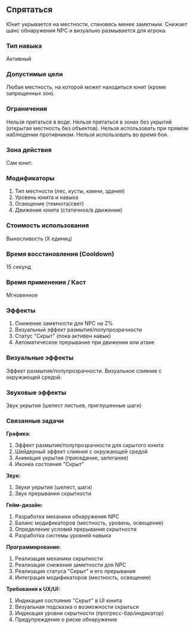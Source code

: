## Спрятаться

Юнит укрывается на местности, становясь менее заметным. Снижает шанс обнаружения NPC и визуально размывается для игрока.

### Тип навыка
Активный

### Допустимые цели
Любая местность, на которой может находиться юнит (кроме запрещенных зон).

### Ограничения
Нельзя прятаться в воде. Нельзя прятаться в зонах без укрытий (открытая местность без объектов). Нельзя использовать при прямом наблюдении противником. Нельзя использовать во время боя.

### Зона действия
Сам юнит.

### Модификаторы
1. Тип местности (лес, кусты, камни, здания)
2. Уровень юнита и навыка
3. Освещение (темнота/свет)
4. Движение юнита (статичное/в движении)

### Стоимость использования
Выносливость (X единиц)

### Время восстановления (Cooldown)
15 секунд

### Время применения / Каст
Мгновенное

### Эффекты
1. Снижение заметности для NPC на Z%
2. Визуальный эффект размытия/полупрозрачности
3. Статус "Скрыт" (пока активен навык)
4. Автоматическое прерывание при движении или атаке

### Визуальные эффекты
Эффект размытия/полупрозрачности. Визуальное слияние с окружающей средой.

### Звуковые эффекты
Звук укрытия (шелест листьев, приглушенные шаги)

### Связанные задачи

**Графика:**
1. Эффект размытия/полупрозрачности для скрытого юнита
2. Шейдерный эффект слияния с окружающей средой
3. Анимация укрытия (приседание, залегание)
4. Иконка состояния "Скрыт"

**Звук:**
1. Звуки укрытия (шелест, шаги)
2. Звук прерывания скрытности

**Гейм-дизайн:**
1. Разработка механики обнаружения NPC
2. Баланс модификаторов (местность, уровень, освещение)
3. Определение условий прерывания скрытности
4. Разработка системы уровней навыка

**Программирование:**
1. Реализация механики скрытности
2. Реализация снижения заметности для NPC
3. Реализация статуса "Скрыт" и его прерывания
4. Интеграция модификаторов (местность, освещение)

**Требования к UX/UI:**
1. Индикация состояния "Скрыт" в UI юнита
2. Визуальная подсказка о возможности скрыться
3. Индикация уровня скрытности (прогресс-бар/индикатор)
4. Предупреждение о риске обнаружения